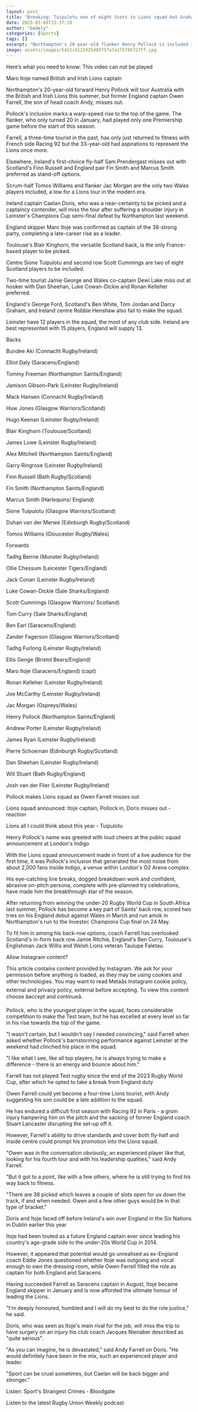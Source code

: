 ```yaml
---
layout: post
title: "Breaking: Tuipulotu one of eight Scots in Lions squad but Graham misses out"
date: 2025-05-08T15:37:19
author: "badely"
categories: [Sports]
tags: []
excerpt: "Northampton's 20-year-old flanker Henry Pollock is included in a 38-strong British and Irish Lions squad to tour Australia."
image: assets/images/5421c8121925d85f57a7a175f85727ff.jpg
---
```


Here’s what you need to know: This video can not be played

Maro Itoje named British and Irish Lions captain

Northampton's 20-year-old forward Henry Pollock will tour Australia with the British and Irish Lions this summer, but former England captain Owen Farrell, the son of head coach Andy, misses out.

Pollock's inclusion marks a warp-speed rise to the top of the game. The flanker, who only turned 20 in January, had played only one Premiership game before the start of this season.

Farrell, a three-time tourist in the past, has only just returned to fitness with French side Racing 92 but the 33-year-old had aspirations to represent the Lions once more.

Elsewhere, Ireland's first-choice fly-half Sam Prendergast misses out with Scotland's Finn Russell and England pair Fin Smith and Marcus Smith preferred as stand-off options.

Scrum-half Tomos Williams and flanker Jac Morgan are the only two Wales players included, a low for a Lions tour in the modern era.

Ireland captain Caelan Doris, who was a near-certainty to be picked and a captaincy contender, will miss the tour after suffering a shoulder injury in Leinster's Champions Cup semi-final defeat by Northampton last weekend.

England skipper Maro Itoje was confirmed as captain of the 38-strong party, completing a late-career rise as a leader.

Toulouse's Blair Kinghorn, the versatile Scotland back, is the only France-based player to be picked.

Centre Sione Tuipulotu and second row Scott Cummings are two of eight Scotland players to be included.

Two-time tourist Jamie George and Wales co-captain Dewi Lake miss out at hooker with Dan Sheehan, Luke Cowan-Dickie and Ronan Kelleher preferred.

England's George Ford, Scotland's Ben White, Tom Jordan and Darcy Graham, and Ireland centre Robbie Henshaw also fail to make the squad.

Leinster have 12 players in the squad, the most of any club side. Ireland are best represented with 15 players, England will supply 13.

Backs

Bundee Aki (Connacht Rugby/Ireland) 

Elliot Daly (Saracens/England) 

Tommy Freeman (Northampton Saints/England)

Jamison Gibson-Park (Leinster Rugby/Ireland)

Mack Hansen (Connacht Rugby/Ireland)

Huw Jones (Glasgow Warriors/Scotland)

Hugo Keenan (Leinster Rugby/Ireland)

Blair Kinghorn (Toulouse/Scotland)

James Lowe (Leinster Rugby/Ireland)

Alex Mitchell (Northampton Saints/England)

Garry Ringrose (Leinster Rugby/Ireland)

Finn Russell (Bath Rugby/Scotland) 

Fin Smith (Northampton Saints/England)

Marcus Smith (Harlequins/ England) 

Sione Tuipulotu (Glasgow Warriors/Scotland)

Duhan van der Merwe (Edinburgh Rugby/Scotland) 

Tomos Williams (Gloucester Rugby/Wales)

Forwards

Tadhg Beirne (Munster Rugby/Ireland) 

Ollie Chessum (Leicester Tigers/England)

Jack Conan (Leinster Rugby/Ireland) 

Luke Cowan-Dickie (Sale Sharks/England) 

Scott Cummings (Glasgow Warriors/ Scotland)

Tom Curry (Sale Sharks/England) 

Ben Earl (Saracens/England)

Zander Fagerson (Glasgow Warriors/Scotland) 

Tadhg Furlong (Leinster Rugby/Ireland) 

Ellis Genge (Bristol Bears/England)

Maro Itoje (Saracens/England) (capt)

Ronan Kelleher (Leinster Rugby/Ireland)

Joe McCarthy (Leinster Rugby/Ireland)

Jac Morgan (Ospreys/Wales)

Henry Pollock (Northampton Saints/England)

Andrew Porter (Leinster Rugby/Ireland)

James Ryan (Leinster Rugby/Ireland)

Pierre Schoeman (Edinburgh Rugby/Scotland)

Dan Sheehan (Leinster Rugby/Ireland)

Will Stuart (Bath Rugby/England)

Josh van der Flier (Leinster Rugby/Ireland)

Pollock makes Lions squad as Owen Farrell misses out

Lions squad announced: Itoje captain, Pollock in, Doris misses out - reaction

Lions all I could think about this year - Tuipulotu

Henry Pollock's name was greeted with loud cheers at the public squad announcement at London's Indigo

With the Lions squad announcement made in front of a live audience for the first time, it was Pollock's inclusion that generated the most noise from about 2,000 fans inside Indigo, a venue within London's O2 Arena complex.

His eye-catching line breaks, dogged breakdown work and confident, abrasive on-pitch persona, complete with pre-planned try celebrations, have made him the breakthrough star of the season.

After returning from winning the under-20 Rugby World Cup in South Africa last summer, Pollock has become a key part of Saints' back row, scored two tries on his England debut against Wales in March and run amok in Northampton's run to the Investec Champions Cup final on 24 May.

To fit him in among his back-row options, coach Farrell has overlooked Scotland's in-form back row Jamie Ritchie, England's Ben Curry, Toulouse's Englishman Jack Willis and Welsh Lions veteran Taulupe Faletau.

Allow Instagram content?

This article contains content provided by Instagram.  We ask for your permission before anything is loaded, as they may be using cookies and other technologies.  You may want to read Metaâs Instagram cookie policy, external and privacy policy, external before accepting. To view this content choose âaccept and continueâ.

Pollock, who is the youngest player in the squad, faces considerable competition to make the Test team, but he has excelled at every level so far in his rise towards the top of the game.

"I wasn't certain, but I wouldn't say I needed convincing," said Farrell when asked whether Pollock's barnstorming performance against Leinster at the weekend had clinched his place in the squad.

"I like what I see, like all top players, he is always trying to make a difference - there is an energy and bounce about him."

Farrell has not played Test rugby since the end of the 2023 Rugby World Cup, after which he opted to take a break from England duty 

Owen Farrell could yet become a four-time Lions tourist, with Andy suggesting his son could be a late addition to the squad.

He has endured a difficult first season with Racing 92 in Paris - a groin injury hampering him on the pitch and the sacking of former England coach Stuart Lancaster disrupting the set-up off it.

However, Farrell's ability to drive standards and cover both fly-half and inside centre could prompt his promotion into the Lions squad.

"Owen was in the conversation obviously, an experienced player like that, looking for his fourth tour and with his leadership qualities," said Andy Farrell.

"But it got to a point, like with a few others, where he is still trying to find his way back to fitness.

"There are 38 picked which leaves a couple of slots open for us down the track, if and when needed. Owen and a few other guys would be in that type of bracket."

Doris and Itoje faced off before Ireland's win over England in the Six Nations in Dublin earlier this year

Itoje had been touted as a future England captain ever since leading his country's age-grade side to the under-20s World Cup in 2014.

However, it appeared that potential would go unrealised as ex-England coach Eddie Jones questioned whether Itoje was outgoing and vocal enough to own the dressing room, while Owen Farrell filled the role as captain for both England and Saracens.

Having succeeded Farrell as Saracens captain in August, Itoje became England skipper in January and is now afforded the ultimate honour of leading the Lions.

"I'm deeply honoured, humbled and I will do my best to do the role justice," he said.

Doris, who was seen as Itoje's main rival for the job, will miss the trip to have surgery on an injury his club coach Jacques Nienaber described as "quite serious".

"As you can imagine, he is devastated," said Andy Farrell on Doris. "He would definitely have been in the mix, such an experienced player and leader. 

"Sport can be cruel sometimes, but Caelan will be back bigger and stronger."

Listen: Sport's Strangest Crimes - Bloodgate

Listen to the latest Rugby Union Weekly podcast

